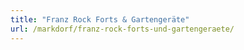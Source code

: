 ```yaml
---
title: "Franz Rock Forts & Gartengeräte"
url: /markdorf/franz-rock-forts-und-gartengeraete/
---
```

